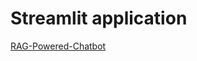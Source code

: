 #  Streamlit application 
[RAG-Powered-Chatbot](https://healthcare-rag-powered-chartbot.streamlit.app/)